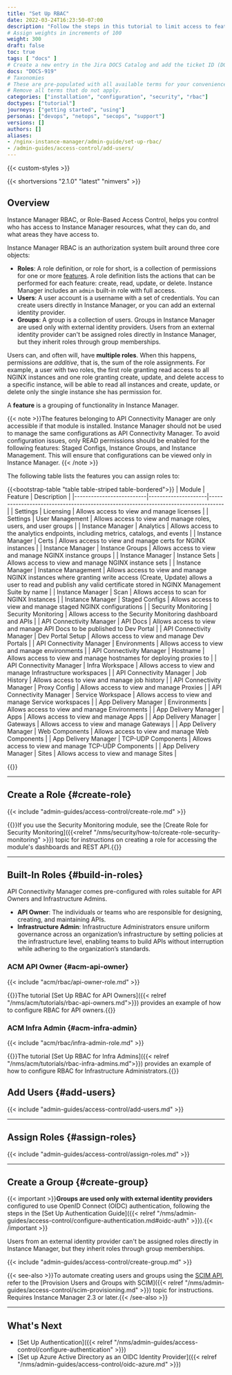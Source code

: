 ```yaml
---
title: "Set Up RBAC"
date: 2022-03-24T16:23:50-07:00
description: "Follow the steps in this tutorial to limit access to features using role-based access control (RBAC)."
# Assign weights in increments of 100
weight: 300
draft: false
toc: true
tags: [ "docs" ]
# Create a new entry in the Jira DOCS Catalog and add the ticket ID (DOCS-<number>) below
docs: "DOCS-919"
# Taxonomies
# These are pre-populated with all available terms for your convenience.
# Remove all terms that do not apply.
categories: ["installation", "configuration", "security", "rbac"]
doctypes: ["tutorial"]
journeys: ["getting started", "using"]
personas: ["devops", "netops", "secops", "support"]
versions: []
authors: []
aliases:
- /nginx-instance-manager/admin-guide/set-up-rbac/
- /admin-guides/access-control/add-users/
---
```


{{< custom-styles >}}

{{< shortversions "2.1.0" "latest" "nimvers" >}}

## Overview

Instance Manager RBAC, or Role-Based Access Control, helps you control who has access to Instance Manager resources, what they can do, and what areas they have access to.

Instance Manager RBAC is an authorization system built around three core objects:

- **Roles**: A role definition, or role for short, is a collection of permissions for one or more [features](#feature-definition). A role definition lists the actions that can be performed for each feature: create, read, update, or delete. Instance Manager includes an `admin` built-in role with full access.
- **Users**: A user account is a username with a set of credentials. You can create users directly in Instance Manager, or you can add an external identity provider.
- **Groups**: A group is a collection of users. Groups in Instance Manager are used only with external identity providers. Users from an external identity provider can't be assigned roles directly in Instance Manager, but they inherit roles through group memberships.

Users can, and often will, have **multiple roles**. When this happens, permissions are *additive*, that is, the sum of the role assignments. For example, a user with two roles, the first role granting read access to all NGINX instances and one role granting create, update, and delete access to a specific instance, will be able to read all instances and create, update, or delete only the single instance she has permission for.

<a name="feature-definition"></a>

A **feature** is a grouping of functionality in Instance Manager.

{{< note >}}The features belonging to API Connectivity Manager are only accessible if that module is installed.
Instance Manager should not be used to manage the same configurations as API Connectivity Manager. To avoid configuration issues, only READ permissions should be enabled for the following features:
Staged Configs, Instance Groups, and Instance Management. This will ensure that configurations can be viewed only in Instance Manager. {{< /note >}}

The following table lists the features you can assign roles to:

{{<bootstrap-table "table table-striped table-bordered">}}
| Module                   | Feature             | Description                                                                       |
|--------------------------|---------------------|-----------------------------------------------------------------------------------|
| Settings                 | Licensing           | Allows access to view and manage licenses                                         |
| Settings                 | User Management     | Allows access to view and manage roles, users, and user groups                    |
| Instance Manager         | Analytics           | Allows access to the analytics endpoints, including metrics, catalogs, and events |
| Instance Manager         | Certs               | Allows access to view and manage certs for NGINX instances                        |
| Instance Manager         | Instance Groups     | Allows access to view and manage NGINX instance groups                            |
| Instance Manager         | Instance Sets       | Allows access to view and manage NGINX instance sets                              |
| Instance Manager         | Instance Management | Allows access to view and manage NGINX instances where granting write access (Create, Update) allows a user to read and publish any valid certificate stored in NGINX Management Suite by name                              |
| Instance Manager         | Scan                | Allows access to scan for NGINX Instances                                         |
| Instance Manager         | Staged Configs      | Allows access to view and manage staged NGINX configurations                      |
| Security Monitoring      | Security Monitoring | Allows access to the Security Monitoring dashboard and APIs                       |
| API Connectivity Manager | API Docs            | Allows access to view and manage API Docs to be published to Dev Portal           |
| API Connectivity Manager | Dev Portal Setup    | Allows access to view and manage Dev Portals                                      |
| API Connectivity Manager | Environments        | Allows access to view and manage environments                                     |
| API Connectivity Manager | Hostname            | Allows access to view and manage hostnames for deploying proxies to               |
| API Connectivity Manager | Infra Workspace     | Allows access to view and manage Infrastructure workspaces                        |
| API Connectivity Manager | Job History         | Allows access to view and manage job history                                      |
| API Connectivity Manager | Proxy Config        | Allows access to view and manage Proxies                                          |
| API Connectivity Manager | Service Workspace   | Allows access to view and manage Service workspaces                               |
| App Delivery Manager     | Environments        | Allows access to view and manage Environments |
| App Delivery Manager     | Apps                | Allows access to view and manage Apps |
| App Delivery Manager     | Gateways            | Allows access to view and manage Gateways |
| App Delivery Manager     | Web Components      | Allows access to view and manage Web Components |
| App Delivery Manager     | TCP-UDP Components  | Allows access to view and manage TCP-UDP Components |
| App Delivery Manager     | Sites               | Allows access to view and manage Sites |

{{</bootstrap-table>}}

---

## Create a Role {#create-role}

{{< include "admin-guides/access-control/create-role.md" >}}

{{<see-also>}}If you use the Security Monitoring module, see the [Create Role for Security Monitoring]({{<relref "/nms/security/how-to/create-role-security-monitoring" >}}) topic for instructions on creating a role for accessing the module's dashboards and REST API.{{</see-also>}}

---

## Built-In Roles {#build-in-roles}

API Connectivity Manager comes pre-configured with roles suitable for API Owners and Infrastructure Admins.

- **API Owner**: The individuals or teams who are responsible for designing, creating, and maintaining APIs.
- **Infrastructure Admin**: Infrastructure Administrators ensure uniform governance across an organization’s infrastructure by setting policies at the infrastructure level, enabling teams to build APIs without interruption while adhering to the organization’s standards.

### ACM API Owner {#acm-api-owner}

{{< include "acm/rbac/api-owner-role.md" >}}

{{<see-also>}}The tutorial [Set Up RBAC for API Owners]({{< relref "/nms/acm/tutorials/rbac-api-owners.md">}}) provides an example of how to configure RBAC for API owners.{{</see-also>}}

### ACM Infra Admin {#acm-infra-admin}

{{< include "acm/rbac/infra-admin-role.md" >}}

{{<see-also>}}The tutorial [Set Up RBAC for Infra Admins]({{< relref "/nms/acm/tutorials/rbac-infra-admins.md">}}) provides an example of how to configure RBAC for Infrastructure Administrators.{{</see-also>}}

## Add Users {#add-users}

{{< include "admin-guides/access-control/add-users.md" >}}

---

## Assign Roles {#assign-roles}

{{< include "admin-guides/access-control/assign-roles.md" >}}

---

## Create a Group {#create-group}

{{< important >}}**Groups are used only with external identity providers** configured to use OpenID Connect (OIDC) authentication, following the steps in the [Set Up Authentication Guide]({{< relref "/nms/admin-guides/access-control/configure-authentication.md#oidc-auth" >}}).{{< /important >}}

Users from an external identity provider can't be assigned roles directly in Instance Manager, but they inherit roles through group memberships.

{{< include "admin-guides/access-control/create-group.md" >}}

{{< see-also >}}To automate creating users and groups using the [SCIM API](http://www.simplecloud.info), refer to the [Provision Users and Groups with SCIM]({{< relref "/nms/admin-guides/access-control/scim-provisioning.md" >}}) topic for instructions. Requires Instance Manager 2.3 or later.{{< /see-also >}}

---

## What's Next

- [Set Up Authentication]({{< relref "/nms/admin-guides/access-control/configure-authentication" >}})
- [Set up Azure Active Directory as an OIDC Identity Provider]({{< relref "/nms/admin-guides/access-control/oidc-azure.md" >}})
